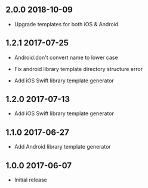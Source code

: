 ## 2.0.0 2018-10-09

* Upgrade templates for both iOS & Android

## 1.2.1 2017-07-25

* Android:don't convert name to lower case
* Fix android library template directory structure error

* Add iOS Swift library template generator

## 1.2.0 2017-07-13

* Add iOS Swift library template generator

## 1.1.0 2017-06-27

* Add Android library template generator

## 1.0.0 2017-06-07

* Initial release